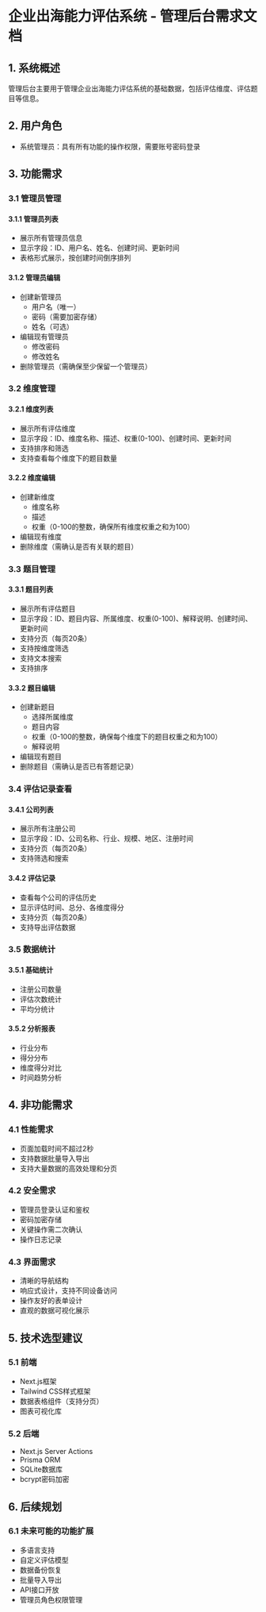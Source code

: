 # 企业出海能力评估系统 - 管理后台需求文档

## 1. 系统概述

管理后台主要用于管理企业出海能力评估系统的基础数据，包括评估维度、评估题目等信息。

## 2. 用户角色

- 系统管理员：具有所有功能的操作权限，需要账号密码登录

## 3. 功能需求

### 3.1 管理员管理

#### 3.1.1 管理员列表
- 展示所有管理员信息
- 显示字段：ID、用户名、姓名、创建时间、更新时间
- 表格形式展示，按创建时间倒序排列

#### 3.1.2 管理员编辑
- 创建新管理员
  * 用户名（唯一）
  * 密码（需要加密存储）
  * 姓名（可选）
- 编辑现有管理员
  * 修改密码
  * 修改姓名
- 删除管理员（需确保至少保留一个管理员）

### 3.2 维度管理

#### 3.2.1 维度列表
- 展示所有评估维度
- 显示字段：ID、维度名称、描述、权重(0-100)、创建时间、更新时间
- 支持排序和筛选
- 支持查看每个维度下的题目数量

#### 3.2.2 维度编辑
- 创建新维度
  * 维度名称
  * 描述
  * 权重（0-100的整数，确保所有维度权重之和为100）
- 编辑现有维度
- 删除维度（需确认是否有关联的题目）

### 3.3 题目管理

#### 3.3.1 题目列表
- 展示所有评估题目
- 显示字段：ID、题目内容、所属维度、权重(0-100)、解释说明、创建时间、更新时间
- 支持分页（每页20条）
- 支持按维度筛选
- 支持文本搜索
- 支持排序

#### 3.3.2 题目编辑
- 创建新题目
  * 选择所属维度
  * 题目内容
  * 权重（0-100的整数，确保每个维度下的题目权重之和为100）
  * 解释说明
- 编辑现有题目
- 删除题目（需确认是否已有答题记录）

### 3.4 评估记录查看

#### 3.4.1 公司列表
- 展示所有注册公司
- 显示字段：ID、公司名称、行业、规模、地区、注册时间
- 支持分页（每页20条）
- 支持筛选和搜索

#### 3.4.2 评估记录
- 查看每个公司的评估历史
- 显示评估时间、总分、各维度得分
- 支持分页（每页20条）
- 支持导出评估数据

### 3.5 数据统计

#### 3.5.1 基础统计
- 注册公司数量
- 评估次数统计
- 平均分统计

#### 3.5.2 分析报表
- 行业分布
- 得分分布
- 维度得分对比
- 时间趋势分析

## 4. 非功能需求

### 4.1 性能需求
- 页面加载时间不超过2秒
- 支持数据批量导入导出
- 支持大量数据的高效处理和分页

### 4.2 安全需求
- 管理员登录认证和鉴权
- 密码加密存储
- 关键操作需二次确认
- 操作日志记录

### 4.3 界面需求
- 清晰的导航结构
- 响应式设计，支持不同设备访问
- 操作友好的表单设计
- 直观的数据可视化展示

## 5. 技术选型建议

### 5.1 前端
- Next.js框架
- Tailwind CSS样式框架
- 数据表格组件（支持分页）
- 图表可视化库

### 5.2 后端
- Next.js Server Actions
- Prisma ORM
- SQLite数据库
- bcrypt密码加密

## 6. 后续规划

### 6.1 未来可能的功能扩展
- 多语言支持
- 自定义评估模型
- 数据备份恢复
- 批量导入导出
- API接口开放
- 管理员角色权限管理
